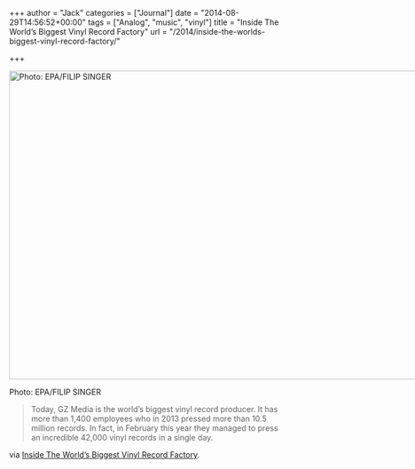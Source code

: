 +++
author = "Jack"
categories = ["Journal"]
date = "2014-08-29T14:56:52+00:00"
tags = ["Analog", "music", "vinyl"]
title = "Inside The World’s Biggest Vinyl Record Factory"
url = "/2014/inside-the-worlds-biggest-vinyl-record-factory/"

+++

<div id="attachment_3458" style="width: 860px" class="wp-caption alignnone">
  <a href="/img/2014/08/GZ-Vinyl-Factory-05.jpg"><img class="size-full wp-image-3458" src="/img/2014/08/GZ-Vinyl-Factory-05.jpg" alt="Photo: EPA/FILIP SINGER" width="850" height="556" srcset="/img/2014/08/GZ-Vinyl-Factory-05.jpg 850w, /img/2014/08/GZ-Vinyl-Factory-05-300x196.jpg 300w, /img/2014/08/GZ-Vinyl-Factory-05-768x502.jpg 768w" sizes="(max-width: 850px) 100vw, 850px" /></a>
  
  <p class="wp-caption-text">
    Photo: EPA/FILIP SINGER
  </p>
</div>

> Today, GZ Media is the world’s biggest vinyl record producer. It has more than 1,400 employees who in 2013 pressed more than 10.5 million records. In fact, in February this year they managed to press an incredible 42,000 vinyl records in a single day.

via [Inside The World’s Biggest Vinyl Record Factory][1].

 [1]: http://www.tonedeaf.com.au/417437/inside-worlds-largest-vinyl-record-manufacturer.htm